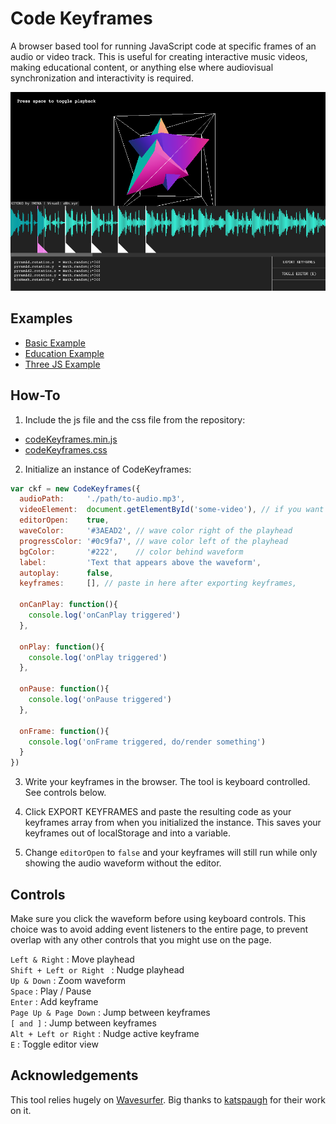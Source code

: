 # Code Keyframes

A browser based tool for running JavaScript code at specific frames of an audio or video track. This is useful for creating interactive music videos, making educational content, or anything else where audiovisual synchronization and interactivity is required.

![alt text](https://raw.githubusercontent.com/gridwalk/codekeyframes/master/dist/examples/example-threejs/poster.png "Codekeyframes Demo Screenshot")

## Examples

- [Basic Example](https://gridwalk.github.io/codekeyframes/dist/examples/example-basic)
- [Education Example](https://gridwalk.github.io/codekeyframes/dist/examples/example-education)
- [Three JS Example](https://gridwalk.github.io/codekeyframes/dist/examples/example-threejs)

## How-To

1. Include the js file and the css file from the repository:
- [codeKeyframes.min.js](https://github.com/gridwalk/codekeyframes/releases/latest)
- [codeKeyframes.css](https://github.com/gridwalk/codekeyframes/releases/latest)

2. Initialize an instance of CodeKeyframes:

```javascript
var ckf = new CodeKeyframes({
  audioPath:     './path/to-audio.mp3',
  videoElement:  document.getElementById('some-video'), // if you want to sync to a video instead of an mp3
  editorOpen:    true,
  waveColor:     '#3AEAD2', // wave color right of the playhead
  progressColor: '#0c9fa7', // wave color left of the playhead
  bgColor:       '#222',    // color behind waveform
  label:         'Text that appears above the waveform',
  autoplay:      false,
  keyframes:     [], // paste in here after exporting keyframes,
  
  onCanPlay: function(){
  	console.log('onCanPlay triggered')
  },

  onPlay: function(){
  	console.log('onPlay triggered')
  },

  onPause: function(){
  	console.log('onPause triggered')
  },

  onFrame: function(){
  	console.log('onFrame triggered, do/render something')
  }
})
```

3. Write your keyframes in the browser. The tool is keyboard controlled. See controls below.

4. Click EXPORT KEYFRAMES and paste the resulting code as your keyframes array from when you initialized the instance. This saves your keyframes out of localStorage and into a variable.

5. Change `editorOpen` to `false` and your keyframes will still run while only showing the audio waveform without the editor.

## Controls

Make sure you click the waveform before using keyboard controls. This choice was to avoid adding event listeners to the entire page, to prevent overlap with any other controls that you might use on the page.

`Left & Right` : Move playhead<br>
`Shift + Left or Right ` : Nudge playhead<br>
`Up & Down` : Zoom waveform<br>
`Space` : Play / Pause<br>
`Enter` : Add keyframe<br>
`Page Up & Page Down` : Jump between keyframes<br>
`[ and ]` : Jump between keyframes<br>
`Alt + Left or Right` : Nudge active keyframe<br>
`E` : Toggle editor view

## Acknowledgements

This tool relies hugely on [Wavesurfer](https://wavesurfer-js.org/). Big thanks to [katspaugh](https://github.com/katspaugh/wavesurfer.js) for their work on it.
